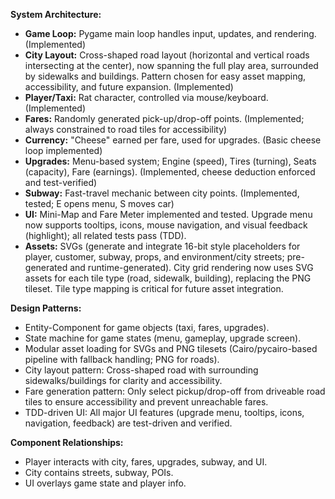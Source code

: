 **System Architecture:**  
- **Game Loop:** Pygame main loop handles input, updates, and rendering. (Implemented)
- **City Layout:** Cross-shaped road layout (horizontal and vertical roads intersecting at the center), now spanning the full play area, surrounded by sidewalks and buildings. Pattern chosen for easy asset mapping, accessibility, and future expansion. (Implemented)
- **Player/Taxi:** Rat character, controlled via mouse/keyboard. (Implemented)
- **Fares:** Randomly generated pick-up/drop-off points. (Implemented; always constrained to road tiles for accessibility)
- **Currency:** "Cheese" earned per fare, used for upgrades. (Basic cheese loop implemented)
- **Upgrades:** Menu-based system; Engine (speed), Tires (turning), Seats (capacity), Fare (earnings). (Implemented, cheese deduction enforced and test-verified)
- **Subway:** Fast-travel mechanic between city points. (Implemented, tested; E opens menu, S moves car)
- **UI:** Mini-Map and Fare Meter implemented and tested. Upgrade menu now supports tooltips, icons, mouse navigation, and visual feedback (highlight); all related tests pass (TDD).
- **Assets:** SVGs (generate and integrate 16-bit style placeholders for player, customer, subway, props, and environment/city streets; pre-generated and runtime-generated). City grid rendering now uses SVG assets for each tile type (road, sidewalk, building), replacing the PNG tileset. Tile type mapping is critical for future asset integration.

**Design Patterns:**  
- Entity-Component for game objects (taxi, fares, upgrades).
- State machine for game states (menu, gameplay, upgrade screen).
- Modular asset loading for SVGs and PNG tilesets (Cairo/pycairo-based pipeline with fallback handling; PNG for roads).
- City layout pattern: Cross-shaped road with surrounding sidewalks/buildings for clarity and accessibility.
- Fare generation pattern: Only select pickup/drop-off from driveable road tiles to ensure accessibility and prevent unreachable fares.
- TDD-driven UI: All major UI features (upgrade menu, tooltips, icons, navigation, feedback) are test-driven and verified.

**Component Relationships:**  
- Player interacts with city, fares, upgrades, subway, and UI.
- City contains streets, subway, POIs.
- UI overlays game state and player info. 